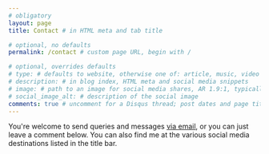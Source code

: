 ```yaml
---
# obligatory
layout: page
title: Contact # in HTML meta and tab title

# optional, no defaults
permalink: /contact # custom page URL, begin with /

# optional, overrides defaults
# type: # defaults to website, otherwise one of: article, music, video
# description: # in blog index, HTML meta and social media snippets
# image: # path to an image for social media shares, AR 1.9:1, typically 1200x630, begin with /
# social_image_alt: # description of the social image
comments: true # uncomment for a Disqus thread; post dates and page titles should be unique and unchanged
---
```

You're welcome to send queries and messages [via email](mailto:callumjhackett@gmail.com), or you can just leave a comment below. You can also find me at the various social media destinations listed in the title bar.